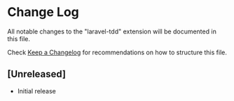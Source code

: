 # Change Log
All notable changes to the "laravel-tdd" extension will be documented in this file.

Check [Keep a Changelog](http://keepachangelog.com/) for recommendations on how to structure this file.

## [Unreleased]
- Initial release